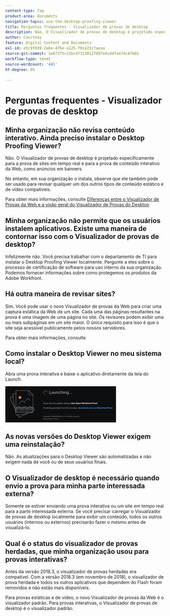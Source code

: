 ```yaml
---
content-type: faq
product-area: documents
navigation-topic: use-the-desktop-proofing-viewer
title: Perguntas frequentes - Visualizador de provas de desktop
description: Não. O Visualizador de provas de desktop é projetado especificamente para a prova de sites em tempo real e para a prova de conteúdo interativo da Web, como anúncios em banners.
author: Courtney
feature: Digital Content and Documents
exl-id: e5c9f039-2a6e-47be-a125-f0ce23cfaeaa
source-git-commit: 1e67375c12bc473130127887e6cd4fa474c4fb02
workflow-type: tm+mt
source-wordcount: '441'
ht-degree: 0%

---
```


# Perguntas frequentes - Visualizador de provas de desktop

## Minha organização não revisa conteúdo interativo. Ainda preciso instalar o Desktop Proofing Viewer?

Não. O Visualizador de provas de desktop é projetado especificamente para a prova de sites em tempo real e para a prova de conteúdo interativo da Web, como anúncios em banners.

No entanto, em sua organização o instala, observe que ele também pode ser usado para revisar qualquer um dos outros tipos de conteúdo estático e de vídeo compatíveis. 

Para obter mais informações, consulte [Diferenças entre o Visualizador de Provas da Web e a visão geral do Visualizador de Provas do Desktop](../../../review-and-approve-work/proofing/proofing-overview/understand-differences-between-web-viewer.md)

## Minha organização não permite que os usuários instalem aplicativos. Existe uma maneira de contornar isso com o Visualizador de provas de desktop?

Infelizmente não. Você precisa trabalhar com o departamento de TI para instalar o Desktop Proofing Viewer localmente. Pergunte a eles sobre o processo de certificação de software para uso interno da sua organização. Podemos fornecer informações sobre como protegemos os produtos da Adobe Workfront.

## Há outra maneira de revisar sites?

Sim. Você pode usar o novo Visualizador de provas da Web para criar uma captura estática da Web de um site. Cada uma das páginas resultantes na prova é uma imagem de uma página no site. Os revisores podem exibir uma ou mais subpáginas em um site maior. O único requisito para isso é que o site seja acessível publicamente pelos nossos servidores.

Para obter mais informações, consulte

## Como instalar o Desktop Viewer no meu sistema local?

Abra uma prova interativa e baixe o aplicativo diretamente da tela do Launch.

![Tela de inicialização](assets/mceclip0-350x114.png) 

## As novas versões do Desktop Viewer exigem uma reinstalação?

Não. As atualizações para o Desktop Viewer são automatizadas e não exigem nada de você ou de seus usuários finais.

## O Visualizador de desktop é necessário quando envio a prova para minha parte interessada externa?

Somente se estiver enviando uma prova interativa ou um site em tempo real para a parte interessada externa. Se você precisar carregar o Visualizador de provas de desktop localmente para exibir um conteúdo, todos os outros usuários (internos ou externos) precisarão fazer o mesmo antes de visualizá-lo.

## Qual é o status do visualizador de provas herdadas, que minha organização usou para provas interativas?

Antes da versão 2018.3, o visualizador de provas herdadas era compatível. Com a versão 2018.3 (em novembro de 2018), o visualizador de prova herdada e todos os outros aplicativos que dependem do Flash foram removidos e não estão mais disponíveis. 

Para provas estáticas e de vídeo, o novo Visualizador de provas da Web é o visualizador padrão. Para provas interativas, o Visualizador de provas de desktop é o visualizador padrão.

<!--For more information, see [Legacy proofing viewer removed in 2018.3](../../../workfront-proof/wp-work-proofsfiles/review-proofs-lpv/lpv-removed-2018.md)-->
